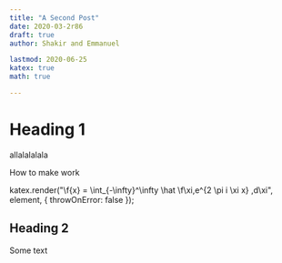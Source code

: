 ```yaml
---
title: "A Second Post"
date: 2020-03-2r86
draft: true
author: Shakir and Emmanuel

lastmod: 2020-06-25
katex: true
math: true

---
```


# Heading 1

allalalalala

How to make work

katex.render("\f{x} = \int_{-\infty}^\infty \hat \f\xi\,e^{2 \pi i \xi x} \,d\xi", element, {
    throwOnError: false
});

## Heading 2

Some text

